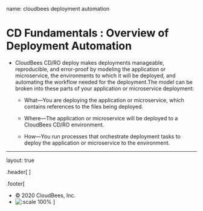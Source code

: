 name: cloudbees deployment automation
# CD Fundamentals : Overview of Deployment Automation

- CloudBees CD/RO deploy makes deployments manageable, reproducible, and error-proof by modeling the application or microservice, the environments to which it will be deployed, and automating the workflow needed for the deployment.The model can be broken into these parts of your application or microservice deployment:

  - What—You are deploying the application or microservice, which contains references to the files being deployed.

  - Where—The application or microservice will be deployed to a CloudBees CD/RO environment.

  - How—You run processes that orchestrate deployment tasks to deploy the application or microservice to the environment.
---
layout: true

.header[
]

.footer[
- © 2020 CloudBees, Inc.
- ![:scale 100%](../img/CloudBees-Submark-Full-Color.svg)
]
